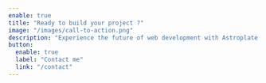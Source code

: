 ```yaml
---
enable: true
title: "Ready to build your project ?"
image: "/images/call-to-action.png"
description: "Experience the future of web development with Astroplate and Astro. Build lightning-fast static sites with ease and flexibility."
button:
  enable: true
  label: "Contact me"
  link: "/contact"
---
```

